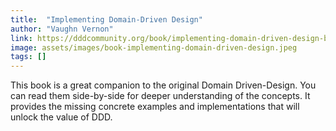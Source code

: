 ```yaml
---
title:  "Implementing Domain-Driven Design"
author: "Vaughn Vernon" 
link: https://dddcommunity.org/book/implementing-domain-driven-design-by-vaughn-vernon/
image: assets/images/book-implementing-domain-driven-design.jpeg
tags: []
---
```


This book is a great companion to the original Domain Driven-Design.  You can read them side-by-side for deeper understanding of the concepts.  It provides the missing concrete examples and implementations that will unlock the value of DDD.  
